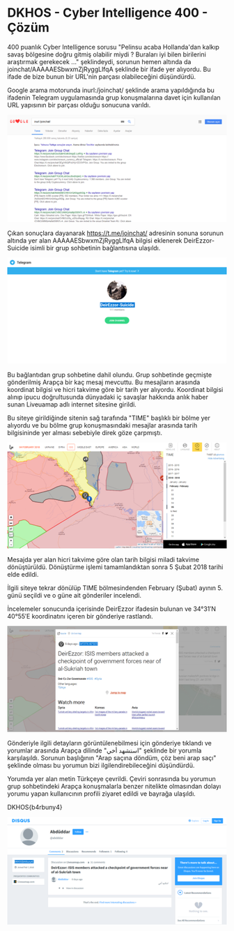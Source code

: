 # DKHOS - Cyber Intelligence 400 - Çözüm

400 puanlık Cyber Intelligence sorusu "Pelinsu acaba Hollanda'dan kalkıp savaş bölgesine doğru gitmiş olabilir miydi ? Buraları iyi bilen birilerini araştırmak gerekecek ..." şeklindeydi, sorunun hemen altında da joinchat/AAAAAESbwxmZjRyggLlfqA şeklinde bir ifade yer alıyordu. Bu ifade de bize bunun bir URL'nin parçası olabileceğini düşündürdü.

Google arama motorunda inurl:/joinchat/ şeklinde arama yapıldığında bu ifadenin Telegram uygulamasında grup konuşmalarına davet için kullanılan URL yapısının bir parçası olduğu sonucuna varıldı.

<img src="https://github.com/gyrfaIcon/DKHOS/blob/master/1.png" alt="Google arama" />

Çıkan sonuçlara dayanarak https://t.me/joinchat/ adresinin sonuna sorunun altında yer alan AAAAAESbwxmZjRyggLlfqA bilgisi eklenerek DeirEzzor-Suicide isimli bir grup sohbetinin bağlantısına ulaşıldı. 

<img src="https://github.com/gyrfaIcon/DKHOS/blob/master/2.png" alt="Telegram grup sohbeti" />

Bu bağlantıdan grup sohbetine dahil olundu. Grup sohbetinde geçmişte gönderilmiş Arapça bir kaç mesaj mevcuttu. Bu mesajların arasında koordinat bilgisi ve hicri takvime göre bir tarih yer alıyordu. Koordinat bilgisi alınıp ipucu doğrultusunda dünyadaki iç savaşlar hakkında anlık haber sunan Liveuamap adlı internet sitesine girildi. 

Bu siteye girildiğinde sitenin sağ tarafında "TIME" başlıklı bir bölme yer alıyordu ve bu bölme grup konuşmasındaki mesajlar arasında tarih bilgisininde yer alması sebebiyle direk göze çarpmıştı. 

<img src="https://github.com/gyrfaIcon/DKHOS/blob/master/3.png" alt="Liveuamap time bölmesi" />

Mesajda yer alan hicri takvime göre olan tarih bilgisi miladi takvime dönüştürüldü. Dönüştürme işlemi tamamlandıktan sonra 5 Şubat 2018 tarihi elde edildi. 

İlgili siteye tekrar dönülüp TIME bölmesindenden February (Şubat) ayının 5. günü seçildi ve o güne ait gönderiler incelendi.

İncelemeler sonucunda içerisinde DeirEzzor ifadesin bulunan ve 34°31′N 40°55′E koordinatını içeren bir gönderiye rastlandı. 

<img src="https://github.com/gyrfaIcon/DKHOS/blob/master/4.png" alt="Liveumap gönderi detaylar" />

Gönderiyle ilgili detayların görüntülenebilmesi için gönderiye tıklandı ve yorumlar arasında Arapça dilinde "استشهد أخي" şeklinde bir yorumla karşılaşıldı. Sorunun başlığının "Arap saçına döndüm, çöz beni arap saçı" şeklinde olması bu yorumun bizi ilgilendirebileceğini düşündürdü.

Yorumda yer alan metin Türkçeye çevrildi. Çeviri sonrasında bu yorumun grup sohbetindeki Arapça konuşmalarla benzer nitelikte olmasından dolayı yorumu yapan kullanıcının profili ziyaret edildi ve bayrağa ulaşıldı. 

DKHOS{b4rbuny4} 

<img src="https://github.com/gyrfaIcon/DKHOS/blob/master/5.png" alt="Bayrak" />
